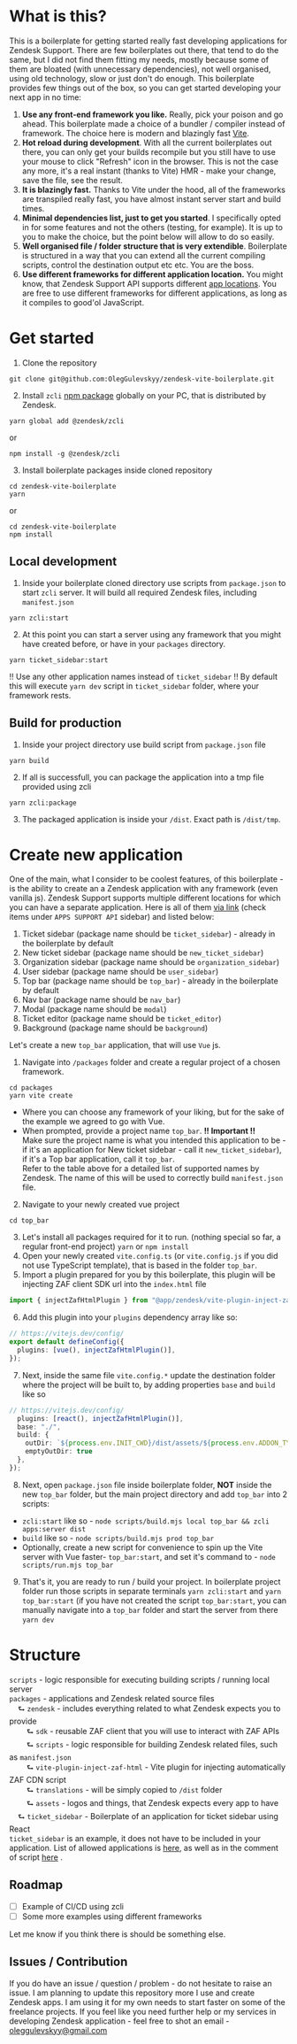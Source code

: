 # What is this?

This is a boilerplate for getting started really fast developing applications for Zendesk Support.
There are few boilerplates out there, that tend to do the same, but I did not find them fitting my needs, mostly because some of them are bloated (with unnecessary dependencies), not well organised, using old technology, slow or just don't do enough.
This boilerplate provides few things out of the box, so you can get started developing your next app in no time:

1. **Use any front-end framework you like.** Really, pick your poison and go ahead.
   This boilerplate made a choice of a bundler / compiler instead of framework. The choice here is modern and blazingly fast [Vite](https://vitejs.dev/).
2. **Hot reload during development**.
   With all the current boilerplates out there, you can only get your builds recompile but you still have to use your mouse to click "Refresh" icon in the browser. This is not the case any more, it's a real instant (thanks to Vite) HMR - make your change, save the file, see the result.
3. **It is blazingly fast.**
   Thanks to Vite under the hood, all of the frameworks are transpiled really fast, you have almost instant server start and build times.
4. **Minimal dependencies list, just to get you started**.
   I specifically opted in for some features and not the others (testing, for example). It is up to you to make the choice, but the point below will allow to do so easily.
5. **Well organised file / folder structure that is very extendible**.
   Boilerplate is structured in a way that you can extend all the current compiling scripts, control the destination output etc etc. You are the boss.
6. **Use different frameworks for different application location.**
   You might know, that Zendesk Support API supports different [app locations](https://developer.zendesk.com/api-reference/apps/apps-support-api/all_locations/). You are free to use different frameworks for different applications, as long as it compiles to good'ol JavaScript.

# Get started

1. Clone the repository

```
git clone git@github.com:OlegGulevskyy/zendesk-vite-boilerplate.git
```

2. Install `zcli` [npm package](https://www.npmjs.com/package/@zendesk/zcli) globally on your PC, that is distributed by Zendesk.

```
yarn global add @zendesk/zcli
```

or

```
npm install -g @zendesk/zcli
```

3. Install boilerplate packages inside cloned repository

```
cd zendesk-vite-boilerplate
yarn
```

or

```
cd zendesk-vite-boilerplate
npm install
```

## Local development

1. Inside your boilerplate cloned directory use scripts from `package.json` to start `zcli` server. It will build all required Zendesk files, including `manifest.json`

```
yarn zcli:start
```

2. At this point you can start a server using any framework that you might have created before, or have in your `packages` directory.

```
yarn ticket_sidebar:start
```

!! Use any other application names instead of `ticket_sidebar` !!
By default this will execute `yarn dev` script in `ticket_sidebar` folder, where your framework rests.

## Build for production

1. Inside your project directory use build script from `package.json` file

```
yarn build
```

2. If all is successfull, you can package the application into a tmp file provided using zcli

```
yarn zcli:package
```

3. The packaged application is inside your `/dist`. Exact path is `/dist/tmp`.

# Create new application

One of the main, what I consider to be coolest features, of this boilerplate - is the ability to create an a Zendesk application with any framework (even vanilla js).
Zendesk Support supports multiple different locations for which you can have a separate application. Here is all of them [via link](https://developer.zendesk.com/api-reference/apps/apps-support-api/all_locations/) (check items under `APPS SUPPORT API` sidebar) and listed below:

1. Ticket sidebar (package name should be `ticket_sidebar`) - already in the boilerplate by default
2. New ticket sidebar (package name should be `new_ticket_sidebar`)
3. Organization sidebar (package name should be `organization_sidebar`)
4. User sidebar (package name should be `user_sidebar`)
5. Top bar (package name should be `top_bar`) - already in the boilerplate by default
6. Nav bar (package name should be `nav_bar`)
7. Modal (package name should be `modal`)
8. Ticket editor (package name should be `ticket_editor`)
9. Background (package name should be `background`)

Let's create a new `top_bar` application, that will use `Vue` js.

1. Navigate into `/packages` folder and create a regular project of a chosen framework.

```
cd packages
yarn vite create
```

- Where you can choose any framework of your liking, but for the sake of the example we agreed to go with Vue.
- When prompted, provide a project name `top_bar`.
  **!! Important !!** <br> Make sure the project name is what you intended this application to be - if it's an application for New ticket sidebar - call it `new_ticket_sidebar`), if it's a Top bar application, call it `top_bar`. <br> Refer to the table above for a detailed list of supported names by Zendesk. The name of this will be used to correctly build `manifest.json` file.

2.  Navigate to your newly created vue project

```
cd top_bar
```

3. Let's install all packages required for it to run. (nothing special so far, a regular front-end project)
   `yarn` or `npm install`
4. Open your newly created `vite.config.ts` (or `vite.config.js` if you did not use TypeScript template), that is based in the folder `top_bar`.
5. Import a plugin prepared for you by this boilerplate, this plugin will be injecting ZAF client SDK url into the `index.html` file

```ts
import { injectZafHtmlPlugin } from "@app/zendesk/vite-plugin-inject-zaf-html";
```

6. Add this plugin into your `plugins` dependency array like so:

```ts
// https://vitejs.dev/config/
export default defineConfig({
  plugins: [vue(), injectZafHtmlPlugin()],
});
```

7. Next, inside the same file `vite.config.*` update the destination folder where the project will be built to, by adding properties `base` and `build` like so

```ts
// https://vitejs.dev/config/
  plugins: [react(), injectZafHtmlPlugin()],
  base: "./",
  build: {
    outDir: `${process.env.INIT_CWD}/dist/assets/${process.env.ADDON_TYPE}`,
    emptyOutDir: true
  },
});
```

8. Next, open `package.json` file inside boilerplate folder, **NOT** inside the new `top_bar` folder, but the main project directory and add `top_bar` into 2 scripts:

- `zcli:start` like so - `node scripts/build.mjs local top_bar && zcli apps:server dist`
- `build` like so - `node scripts/build.mjs prod top_bar`
- Optionally, create a new script for convenience to spin up the Vite server with Vue faster- `top_bar:start`, and set it's command to - `node scripts/run.mjs top_bar`

9. That's it, you are ready to run / build your project.
   In boilerplate project folder run those scripts in separate terminals
   `yarn zcli:start` and `yarn top_bar:start` (if you have not created the script `top_bar:start`, you can manually navigate into a `top_bar` folder and start the server from there `yarn dev`

# Structure

`scripts` - logic responsible for executing building scripts / running local server <br>
`packages` - applications and Zendesk related source files <br>
&nbsp; &nbsp; ⮑ `zendesk` - includes everything related to what Zendesk expects you to provide <br>
&nbsp; &nbsp; &nbsp; &nbsp; ⮑ `sdk` - reusable ZAF client that you will use to interact with ZAF APIs <br>
&nbsp; &nbsp; &nbsp; &nbsp; ⮑ `scripts` - logic responsible for building Zendesk related files, such as `manifest.json` <br>
&nbsp; &nbsp; &nbsp; &nbsp; ⮑ `vite-plugin-inject-zaf-html` - Vite plugin for injecting automatically ZAF CDN script <br>
&nbsp; &nbsp; &nbsp; &nbsp; ⮑ `translations` - will be simply copied to `/dist` folder <br>
&nbsp; &nbsp; &nbsp; &nbsp; ⮑ `assets` - logos and things, that Zendesk expects every app to have <br>
&nbsp; &nbsp; ⮑ `ticket_sidebar` - Boilerplate of an application for ticket sidebar using React <br>
`ticket_sidebar` is an example, it does not have to be included in your application. List of allowed applications is [here](https://developer.zendesk.com/api-reference/apps/apps-support-api/all_locations/), as well as in the comment of script [here](https://github.com/OlegGulevskyy/zendesk-vite-boilerplate/blob/02b74dd1f87dcb1f2249f534425c5813d740d993/scripts/build.mjs#L20) .

## Roadmap

- [ ] Example of CI/CD using zcli
- [ ] Some more examples using different frameworks

Let me know if you think there is should be something else.

## Issues / Contribution

If you do have an issue / question / problem - do not hesitate to raise an issue.
I am planning to update this repository more I use and create Zendesk apps. I am using it for my own needs to start faster on some of the freelance projects.
If you feel like you need further help or my services in developing Zendesk application - feel free to shot an email - oleggulevskyy@gmail.com
